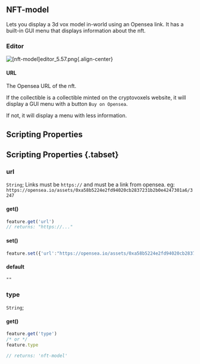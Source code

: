 ## NFT-model

Lets you display a 3d vox model in-world using an Opensea link. It has a built-in GUI menu that displays information about the nft.


### Editor

![[nft-model]editor_5.57.png](/features/[nft-model]editor_5.57.png){.align-center}

#### URL

The Opensea URL of the nft.

If the collectible is a collectible minted on the cryptovoxels website, it will display a GUI menu with a button `Buy on Opensea`.

If not, it will display a menu with less information.

## Scripting Properties
## Scripting Properties {.tabset}
### url
`String`; Links must be `https://` and must be a link from opensea.
eg: `https://opensea.io/assets/0xa58b5224e2fd94020cb2837231b2b0e4247301a6/3247`

#### get()

```js
feature.get('url')
// returns: "https://..."
```

#### set()

```js
feature.set({'url':"https://opensea.io/assets/0xa58b5224e2fd94020cb2837231b2b0e4247301a6/3247"})
```

#### default

`""`

### type
`String`;

#### get()

```js
feature.get('type')
/* or */
feature.type

// returns: 'nft-model'
```